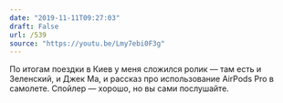 ```yaml
---
date: "2019-11-11T09:27:03"
draft: False
url: /539
source: "https://youtu.be/Lmy7ebi0F3g"
---
```


По итогам поездки в Киев у меня сложился ролик — там есть и Зеленский, и Джек Ма, и рассказ про использование AirPods Pro в самолете. Спойлер — хорошо, но вы сами послушайте.

